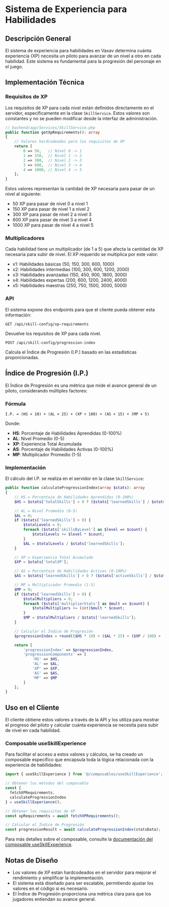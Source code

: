# Sistema de Experiencia para Habilidades

## Descripción General

El sistema de experiencia para habilidades en Vaxav determina cuánta experiencia (XP) necesita un piloto para avanzar de un nivel a otro en cada habilidad. Este sistema es fundamental para la progresión del personaje en el juego.

## Implementación Técnica

### Requisitos de XP

Los requisitos de XP para cada nivel están definidos directamente en el servidor, específicamente en la clase `SkillService`. Estos valores son constantes y no se pueden modificar desde la interfaz de administración.

```php
// backend/app/Services/SkillService.php
public function getXpRequirements(): array
{
    // Valores hardcodeados para los requisitos de XP
    return [
        0 => 50,   // Nivel 0 -> 1
        1 => 150,  // Nivel 1 -> 2
        2 => 300,  // Nivel 2 -> 3
        3 => 600,  // Nivel 3 -> 4
        4 => 1000, // Nivel 4 -> 5
    ];
}
```

Estos valores representan la cantidad de XP necesaria para pasar de un nivel al siguiente:
- 50 XP para pasar de nivel 0 a nivel 1
- 150 XP para pasar de nivel 1 a nivel 2
- 300 XP para pasar de nivel 2 a nivel 3
- 600 XP para pasar de nivel 3 a nivel 4
- 1000 XP para pasar de nivel 4 a nivel 5

### Multiplicadores

Cada habilidad tiene un multiplicador (de 1 a 5) que afecta la cantidad de XP necesaria para subir de nivel. El XP requerido se multiplica por este valor:

- x1: Habilidades básicas (50, 150, 300, 600, 1000)
- x2: Habilidades intermedias (100, 300, 600, 1200, 2000)
- x3: Habilidades avanzadas (150, 450, 900, 1800, 3000)
- x4: Habilidades expertas (200, 600, 1200, 2400, 4000)
- x5: Habilidades maestras (250, 750, 1500, 3000, 5000)

### API

El sistema expone dos endpoints para que el cliente pueda obtener esta información:

```
GET /api/skill-config/xp-requirements
```
Devuelve los requisitos de XP para cada nivel.

```
POST /api/skill-config/progression-index
```
Calcula el Índice de Progresión (I.P.) basado en las estadísticas proporcionadas.

## Índice de Progresión (I.P.)

El Índice de Progresión es una métrica que mide el avance general de un piloto, considerando múltiples factores:

### Fórmula

```
I.P. = (HS × 10) + (AL × 25) + (XP ÷ 100) + (AS × 15) + (MP × 5)
```

Donde:
- **HS**: Porcentaje de Habilidades Aprendidas (0-100%)
- **AL**: Nivel Promedio (0-5)
- **XP**: Experiencia Total Acumulada
- **AS**: Porcentaje de Habilidades Activas (0-100%)
- **MP**: Multiplicador Promedio (1-5)

### Implementación

El cálculo del I.P. se realiza en el servidor en la clase `SkillService`:

```php
public function calculateProgressionIndex(array $stats): array
{
    // HS = Porcentaje de Habilidades Aprendidas (0-100%)
    $HS = $stats['totalSkills'] > 0 ? ($stats['learnedSkills'] / $stats['totalSkills']) * 100 : 0;

    // AL = Nivel Promedio (0-5)
    $AL = 0;
    if ($stats['learnedSkills'] > 0) {
        $totalLevels = 0;
        foreach ($stats['skillsByLevel'] as $level => $count) {
            $totalLevels += $level * $count;
        }
        $AL = $totalLevels / $stats['learnedSkills'];
    }

    // XP = Experiencia Total Acumulada
    $XP = $stats['totalXP'];

    // AS = Porcentaje de Habilidades Activas (0-100%)
    $AS = $stats['learnedSkills'] > 0 ? ($stats['activeSkills'] / $stats['learnedSkills']) * 100 : 0;

    // MP = Multiplicador Promedio (1-5)
    $MP = 0;
    if ($stats['learnedSkills'] > 0) {
        $totalMultipliers = 0;
        foreach ($stats['multiplierStats'] as $mult => $count) {
            $totalMultipliers += (int)$mult * $count;
        }
        $MP = $totalMultipliers / $stats['learnedSkills'];
    }

    // Calcular el Índice de Progresión
    $progressionIndex = round(($HS * 10) + ($AL * 25) + ($XP / 100) + ($AS * 15) + ($MP * 5));

    return [
        'progressionIndex' => $progressionIndex,
        'progressionComponents' => [
            'HS' => $HS,
            'AL' => $AL,
            'XP' => $XP,
            'AS' => $AS,
            'MP' => $MP
        ]
    ];
}
```

## Uso en el Cliente

El cliente obtiene estos valores a través de la API y los utiliza para mostrar el progreso del piloto y calcular cuánta experiencia se necesita para subir de nivel en cada habilidad.

### Composable useSkillExperience

Para facilitar el acceso a estos valores y cálculos, se ha creado un composable específico que encapsula toda la lógica relacionada con la experiencia de habilidades:

```typescript
import { useSkillExperience } from '@/composables/useSkillExperience';

// Obtener los métodos del composable
const {
  fetchXPRequirements,
  calculateProgressionIndex
} = useSkillExperience();

// Obtener los requisitos de XP
const xpRequirements = await fetchXPRequirements();

// Calcular el Índice de Progresión
const progressionResult = await calculateProgressionIndex(statsData);
```

Para más detalles sobre el composable, consulte la [documentación del composable useSkillExperience](../composables/useSkillExperience.md).

## Notas de Diseño

- Los valores de XP están hardcodeados en el servidor para mejorar el rendimiento y simplificar la implementación.
- El sistema está diseñado para ser escalable, permitiendo ajustar los valores en el código si es necesario.
- El Índice de Progresión proporciona una métrica clara para que los jugadores entiendan su avance general.
